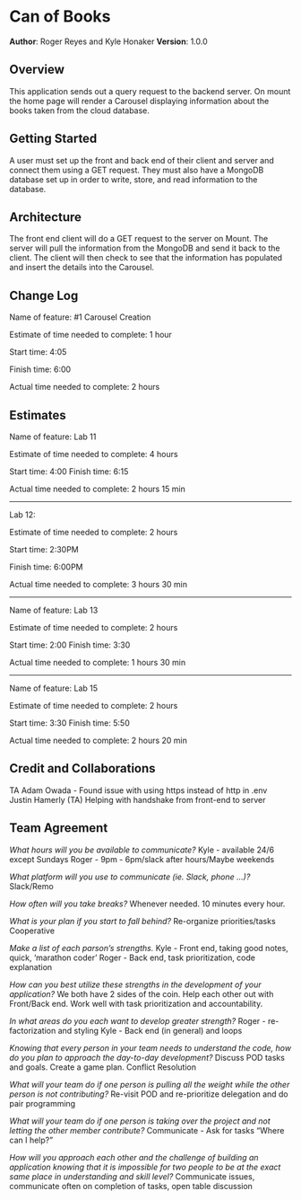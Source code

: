 # Can of Books

**Author**: Roger Reyes and Kyle Honaker
**Version**: 1.0.0

## Overview

This application sends out a query request to the backend server. On mount the home page will render a Carousel displaying information about the books taken from the cloud database.

## Getting Started

A user must set up the front and back end of their client and server and connect them using a GET request. They must also have a MongoDB database set up in order to write, store, and read information to the database.

## Architecture

The front end client will do a GET request to the server on Mount. The server will pull the information from the MongoDB and send it back to the client. The client will then check to see that the information has populated and insert the details into the Carousel.

## Change Log

Name of feature: #1 Carousel Creation

Estimate of time needed to complete: 1 hour

Start time: 4:05

Finish time: 6:00

Actual time needed to complete: 2 hours

## Estimates

Name of feature: Lab 11

Estimate of time needed to complete: 4 hours

Start time: 4:00
Finish time: 6:15

Actual time needed to complete: 2 hours 15 min

---

Lab 12:

Estimate of time needed to complete: 2 hours

Start time: 2:30PM

Finish time: 6:00PM

Actual time needed to complete: 3 hours 30 min

---

Name of feature: Lab 13

Estimate of time needed to complete: 2 hours

Start time: 2:00
Finish time: 3:30

Actual time needed to complete: 1 hours 30 min

---

Name of feature: Lab 15

Estimate of time needed to complete: 2 hours

Start time: 3:30
Finish time: 5:50

Actual time needed to complete: 2 hours 20 min

## Credit and Collaborations

TA Adam Owada - Found issue with using https instead of http in .env
Justin Hamerly (TA) Helping with handshake from front-end to server

## Team Agreement

*What hours will you be available to communicate?*
Kyle - available 24/6 except Sundays
Roger - 9pm - 6pm/slack after hours/Maybe weekends

*What platform will you use to communicate (ie. Slack, phone …)?*
Slack/Remo

*How often will you take breaks?*
Whenever needed. 10 minutes every hour.

*What is your plan if you start to fall behind?*
Re-organize priorities/tasks
Cooperative

*Make a list of each parson’s strengths.*
Kyle - Front end, taking good notes, quick, ‘marathon coder’
Roger - Back end, task prioritization, code explanation

*How can you best utilize these strengths in the development of your application?*
We both have 2 sides of the coin. Help each other out with Front/Back end. Work well with task prioritization and accountability.

*In what areas do you each want to develop greater strength?*
Roger - re-factorization and styling
Kyle - Back end (in general) and loops

*Knowing that every person in your team needs to understand the code, how do you plan to approach the day-to-day development?*
Discuss POD tasks and goals. Create a game plan.
Conflict Resolution

*What will your team do if one person is pulling all the weight while the other person is not contributing?*
Re-visit POD and re-prioritize delegation and do pair programming

*What will your team do if one person is taking over the project and not letting the other member contribute?*
Communicate - Ask for tasks “Where can I help?”

*How will you approach each other and the challenge of building an application knowing that it is impossible for two people to be at the exact same place in understanding and skill level?*
Communicate issues, communicate often on completion of tasks, open table discussion
